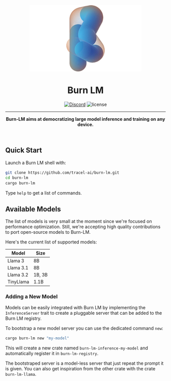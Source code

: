 <div align="center">

<img src="./assets/burn-blue.webp" width="350px"/>
<h1>Burn LM</h1>

[![Discord](https://img.shields.io/discord/1038839012602941528.svg?color=7289da&&logo=discord)](https://discord.gg/uPEBbYYDB6)
![license](https://shields.io/badge/license-MIT%2FApache--2.0-blue)

---

**Burn-LM aims at democratizing large model inference and training on any device.**

<br/>
</div>

## Quick Start

Launch a Burn LM shell with:

```sh
git clone https://github.com/tracel-ai/burn-lm.git
cd burn-lm
cargo burn-lm
```

Type `help` to get a list of commands.

## Available Models

The list of models is very small at the moment since we're focused on performance optimization.
Still, we're accepting high quality contributions to port open-source models to Burn-LM.

Here's the current list of supported models:

| Model     | Size   |
| --------- | ------ |
| Llama 3   | 8B     |
| Llama 3.1 | 8B     |
| Llama 3.2 | 1B, 3B |
| TinyLlama | 1.1B   |

### Adding a New Model

Models can be easily integrated with Burn LM by implementing the `InferenceServer`
trait to create a pluggable server that can be added to the Burn LM registry.

To bootstrap a new model server you can use the dedicated command `new`:

```sh
cargo burn-lm new "my-model"
```

This will create a new crate named `burn-lm-inference-my-model` and automatically
register it in `burn-lm-registry`.

The bootstraped server is a model-less server that just repeat the prompt it is
given. You can also get inspiration from the other crate with the crate `burn-lm-llama`.

